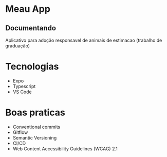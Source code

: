 # Meau App

## Documentando

Aplicativo para adoção responsavel de animais de estimacao (trabalho de graduação)

# Tecnologias

- Expo
- Typescript
- VS Code

# Boas praticas

- Conventional commits
- Gitflow
- Semantic Versioning
- CI/CD
- Web Content Accessibility Guidelines (WCAG) 2.1



